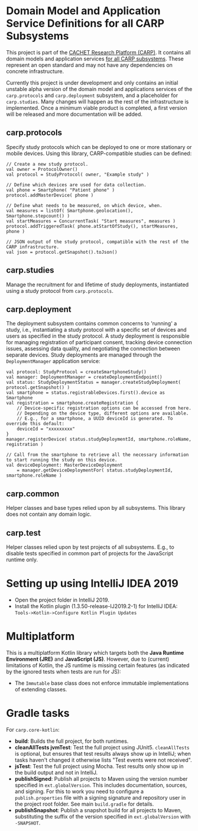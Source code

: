 # Domain Model and Application Service Definitions for all CARP Subsystems
This project is part of the [CACHET Research Platform (CARP)](https://github.com/cph-cachet/carp.documentation). It contains all domain models and application services [for all CARP subsystems](https://github.com/cph-cachet/carp.documentation/wiki/Repository-design-overview). These represent an open standard and may not have any dependencies on concrete infrastructure.

Currently this project is under development and only contains an initial unstable alpha version of the domain model and applications services of the `carp.protocols` and `carp.deployment` subsystem, and a placeholder for `carp.studies`. Many changes will happen as the rest of the infrastructure is implemented. Once a minimum viable product is completed, a first version will be released and more documentation will be added. 

## carp.protocols

Specify study protocols which can be deployed to one or more stationary or mobile devices. Using this library, CARP-compatible studies can be defined:
```
// Create a new study protocol.
val owner = ProtocolOwner()
val protocol = StudyProtocol( owner, "Example study" )

// Define which devices are used for data collection.
val phone = Smartphone( "Patient phone" )
protocol.addMasterDevice( phone )

// Define what needs to be measured, on which device, when.
val measures = listOf( Smartphone.geolocation(), Smartphone.stepcount() )
val startMeasures = ConcurrentTask( "Start measures", measures )
protocol.addTriggeredTask( phone.atStartOfStudy(), startMeasures, phone )

// JSON output of the study protocol, compatible with the rest of the CARP infrastructure.
val json = protocol.getSnapshot().toJson()
```

## carp.studies

Manage the recruitment for and lifetime of study deployments, instantiated using a study protocol from `carp.protocols`.

## carp.deployment

The deployment subsystem contains common concerns to 'running' a study, i.e., instantiating a study protocol with a specific set of devices and users as specified in the study protocol. A study deployment is responsible for managing registration of participant consent, tracking device connection issues, assessing data quality, and negotiating the connection between separate devices. Study deployments are managed through the `DeploymentManager` application service:
```
val protocol: StudyProtocol = createSmartphoneStudy()
val manager: DeploymentManager = createDeploymentEndpoint()
val status: StudyDeploymentStatus = manager.createStudyDeployment( protocol.getSnapshot() )
val smartphone = status.registrableDevices.first().device as Smartphone
val registration = smartphone.createRegistration {
    // Device-specific registration options can be accessed from here.
    // Depending on the device type, different options are available.
    // E.g., for a smartphone, a UUID deviceId is generated. To override this default:
    deviceId = "xxxxxxxxx"
}
manager.registerDevice( status.studyDeploymentId, smartphone.roleName, registration )

// Call from the smartphone to retrieve all the necessary information to start running the study on this device.
val deviceDeployment: MasterDeviceDeployment
    = manager.getDeviceDeploymentFor( status.studyDeploymentId, smartphone.roleName )
```

## carp.common

Helper classes and base types relied upon by all subsystems. This library does not contain any domain logic.

## carp.test

Helper classes relied upon by test projects of all subsystems. E.g., to disable tests specified in common part of projects for the JavaScript runtime only.

# Setting up using IntelliJ IDEA 2019
- Open the project folder in IntelliJ 2019.
- Install the Kotlin plugin (1.3.50-release-IJ2019.2-1) for IntelliJ IDEA: `Tools->Kotlin->Configure Kotlin Plugin Updates`

# Multiplatform

This is a multiplatform Kotlin library which targets both the **Java Runtime Environment (JRE)** and **JavaScript (JS)**. However, due to (current) limitations of Kotlin, the JS runtime is missing certain features (as indicated by the ignored tests when tests are run for JS):

- The `Immutable` base class does not enforce immutable implementations of extending classes.

# Gradle tasks

For `carp.core-kotlin`:
- **build**: Builds the full project, for both runtimes.
- **cleanAllTests jvmTest**: Test the full project using JUnit5. `cleanAllTests` is optional, but ensures that test results always show up in IntelliJ; when tasks haven't changed it otherwise lists "Test events were not received".
- **jsTest**: Test the full project using Mocha. Test results only show up in the build output and not in IntelliJ.
- **publishSigned**: Publish all projects to Maven using the version number specified in `ext.globalVersion`. This includes documentation, sources, and signing. For this to work you need to configure a `publish.properties` file with a signing signature and repository user in the project root folder. See main `build.gradle` for details.
- **publishSnapshot**: Publish a snapshot build for all projects to Maven, substituting the suffix of the version specified in `ext.globalVersion` with `-SNAPSHOT`.